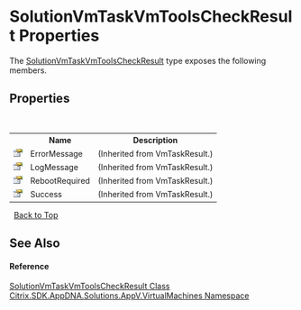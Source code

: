 # SolutionVmTaskVmToolsCheckResult Properties
 

The <a href="ce8a5afb-3bba-ad71-d269-20a75060a77c">SolutionVmTaskVmToolsCheckResult</a> type exposes the following members.


## Properties
&nbsp;<table><tr><th></th><th>Name</th><th>Description</th></tr><tr><td>![Public property](media/pubproperty.gif "Public property")</td><td>ErrorMessage</td><td> (Inherited from VmTaskResult.)</td></tr><tr><td>![Public property](media/pubproperty.gif "Public property")</td><td>LogMessage</td><td> (Inherited from VmTaskResult.)</td></tr><tr><td>![Public property](media/pubproperty.gif "Public property")</td><td>RebootRequired</td><td> (Inherited from VmTaskResult.)</td></tr><tr><td>![Public property](media/pubproperty.gif "Public property")</td><td>Success</td><td> (Inherited from VmTaskResult.)</td></tr></table>&nbsp;
<a href="#solutionvmtaskvmtoolscheckresult-properties">Back to Top</a>

## See Also


#### Reference
<a href="ce8a5afb-3bba-ad71-d269-20a75060a77c">SolutionVmTaskVmToolsCheckResult Class</a><br /><a href="8e922e14-e318-4969-a8ff-48cbad35adbf">Citrix.SDK.AppDNA.Solutions.AppV.VirtualMachines Namespace</a><br />